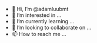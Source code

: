 - 👋 Hi, I’m @adamluubmt
- 👀 I’m interested in ...
- 🌱 I’m currently learning ...
- 💞️ I’m looking to collaborate on ...
- 📫 How to reach me ...

<!---
adamluubmt/adamluubmt is a ✨ special ✨ repository because its `README.md` (this file) appears on your GitHub profile.
You can click the Preview link to take a look at your changes.
--->
